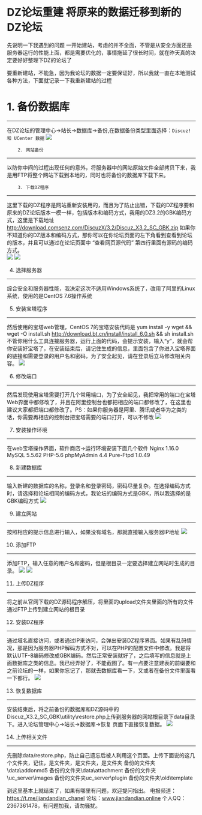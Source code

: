 DZ论坛重建  将原来的数据迁移到新的DZ论坛
=====
先说明一下我遇到的问题
一开始建站，考虑的并不全面，不管是从安全方面还是服务器运行的性能上面，都是需要优化的，事情拖延了很长时间，就在昨天真的决定要好好整理下DZ的论坛了

要重新建站，不能急，因为我论坛的数据一定要保证好，所以我就一直在本地测试各种方法，下面就记录一下我重新建站的过程

#        1. 备份数据库
-------
在DZ论坛的管理中心->站长->数据库->备份,在数据备份类型里面选择：`Discuz! 和 UCenter 数据`
![](https://github.com/GaoGuai/rebuild-DZ_bbs/blob/master/images/数据库备份.png)

        2. 网站备份
-------
以防你中间的过程出现任何的意外，将服务器中的网站原始文件全部拷贝下来，我是用FTP将整个网站下载到本地的，同时也将备份的数据库下载下来。

        3. 下载DZ程序
-------
这里下载的DZ程序是网站重新安装用的，而且为了防止出错，下载的DZ程序要和原来的DZ论坛版本一模一样，包括版本和编码方式，我用的DZ3.2的GBK编码方式，这里是下载地址 http://download.comsenz.com/DiscuzX/3.2/Discuz_X3.2_SC_GBK.zip 如果你不知道你的DZ版本和编码方式，那你可以在你论坛页面的左下角看到查看到论坛的版本，并且可以通过在论坛页面中 “查看网页源代码” 第四行里面有源码的编码方式。</br>
![](https://github.com/GaoGuai/rebuild-DZ_bbs/blob/master/images/查看编码方式.png)
![](https://github.com/GaoGuai/rebuild-DZ_bbs/blob/master/images/查看版本.png)

4. 选择服务器
-------
综合安全和服务器性能，我决定这次不适用Windows系统了，改用了阿里的Linux系统，使用的是CentOS 7.6操作系统

5. 安装宝塔程序
-------
然后使用的宝塔web管理，CentOS 7的宝塔安装代码是 
yum install -y wget && wget -O install.sh http://download.bt.cn/install/install_6.0.sh && sh install.sh
不管你用什么工具连接服务器，运行上面的代码，会提示安装，输入“y”，就会帮你安装好宝塔了，在安装结束后，请记住生成的信息，里面包含了你进入宝塔界面的链接和需要登录的用户名和密码，为了安全起见，请在登录后立马修改相关内容。
![](https://github.com/GaoGuai/rebuild-DZ_bbs/blob/master/images/修改宝塔信息.png)

6. 修改端口
-------
然后发现使用宝塔需要打开几个常用端口，为了安全起见，我把常用的端口在宝塔Web界面中都修改了，并且在阿里控制台也都把相应的端口都修改了，在这里也建议大家都把端口都修改了。PS：如果你服务器是阿里、腾讯或者华为之类的话，你需要再相应的控制台把宝塔需要的端口打开，可以不修改
![](https://github.com/GaoGuai/rebuild-DZ_bbs/blob/master/images/端口修改.png)

7. 安装操作环境
-------
在web宝塔操作界面，软件商店->运行环境安装下面几个软件
Nginx 1.16.0    MySQL 5.5.62   PHP-5.6    phpMyAdmin 4.4    Pure-Ftpd 1.0.49

8. 新建数据库
-------
输入新建的数据库的名称，登录名和登录密码，密码尽量复杂。在选择编码方式时，请选择和论坛相同的编码方式，我论坛的编码方式是GBK，所以我选择的是GBK编码方式
![](https://github.com/GaoGuai/rebuild-DZ_bbs/blob/master/images/新建数据库.png)

9. 建立网站
-------
按照相应的提示信息进行输入，如果没有域名，那就直接输入服务器IP地址
![](https://github.com/GaoGuai/rebuild-DZ_bbs/blob/master/images/新建网站.png)

10. 添加FTP
-------
添加FTP，输入任意的用户名和密码，但是根目录一定要选择建立网站时生成的目录。
![](https://github.com/GaoGuai/rebuild-DZ_bbs/blob/master/images/添加FTP.png)
![](https://github.com/GaoGuai/rebuild-DZ_bbs/blob/master/images/根目录.png)

11. 上传DZ程序
-------
将之前从官网下载的DZ源码程序解压，将里面的upload文件夹里面的所有的文件通过FTP上传到建立网站的根目录

12. 安装DZ程序
-------
通过域名直接访问，或者通过IP来访问，会弹出安装DZ程序界面。如果有乱码情况，那是因为服务器PHP解码方式不对，可以在PHP的配置文件中修改。我是将默认UTF-8编码修改成GBK编码。然后正常安装就好了，之后填写的信息就是上面数据库之类的信息。我已经弄好了，不能截图了。有一点要注意建表的前缀要和之前论坛的一样，如果你忘记了，那就去数据库看一下，又或者在备份文件里面看一下都行。
![](https://github.com/GaoGuai/rebuild-DZ_bbs/blob/master/images/GBK.png)

13. 恢复数据库
-------
安装结束后，将之前备份的数据库和DZ源码中的Discuz_X3.2_SC_GBK\utility\restore.php上传到服务器的网站根目录下data目录下。进入论坛管理中心->站长->数据库->恢复 页面下直接恢复数据。
![](https://github.com/GaoGuai/rebuild-DZ_bbs/blob/master/images/恢复数据库.png)

14. 上传相关文件
-------
先删除data/restore.php，防止自己遗忘后被人利用这个页面。上传下面说的这几个文件夹，记住，是文件夹，是文件夹，是文件夹
备份的文件夹\data\addonmd5
备份的文件夹\data\attachment
备份的文件夹\uc_server\images
备份的文件夹uc_server\plugin
备份的文件夹\old\template

到这里基本上就结束了，如果有哪里有问题，欢迎提问指出。
电报频道：https://t.me/jiandandian_chanel
论坛：www.jiandandian.online
个人QQ：2367361478，有问题加我，请勿骚扰。


